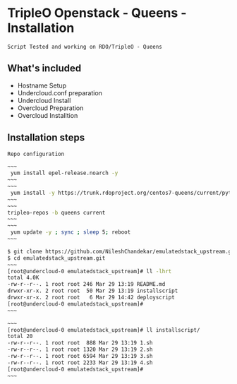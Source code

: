 # TripleO Openstack - Queens - Installation  

	Script Tested and working on RDO/TripleO - Queens


What's included
---------------
* Hostname Setup
* Undercloud.conf preparation
* Undercloud Install 
* Overcloud Preparation
* Overcloud Installtion

Installation steps
------------------

```bash
Repo configuration 

~~~
 yum install epel-release.noarch -y
~~~
~~~
 yum install -y https://trunk.rdoproject.org/centos7-queens/current/python2-tripleo-repos-0.0.1-0.20180726183417.9be5a80.el7.noarch.rpm
~~~
~~~
tripleo-repos -b queens current
~~~
~~~
 yum update -y ; sync ; sleep 5; reboot
~~~
```

```bash
$ git clone https://github.com/NileshChandekar/emulatedstack_upstream.git
$ cd emulatedstack_upstream.git
~~~
[root@undercloud-0 emulatedstack_upstream]# ll -lhrt 
total 4.0K
-rw-r--r--. 1 root root 246 Mar 29 13:19 README.md
drwxr-xr-x. 2 root root  50 Mar 29 13:19 installscript
drwxr-xr-x. 2 root root   6 Mar 29 14:42 deployscript
[root@undercloud-0 emulatedstack_upstream]# 
~~~

~~~
[root@undercloud-0 emulatedstack_upstream]# ll installscript/
total 20
-rw-r--r--. 1 root root  888 Mar 29 13:19 1.sh
-rw-r--r--. 1 root root 1320 Mar 29 13:19 2.sh
-rw-r--r--. 1 root root 6594 Mar 29 13:19 3.sh
-rw-r--r--. 1 root root 2233 Mar 29 13:19 4.sh
[root@undercloud-0 emulatedstack_upstream]# 
~~~
```

